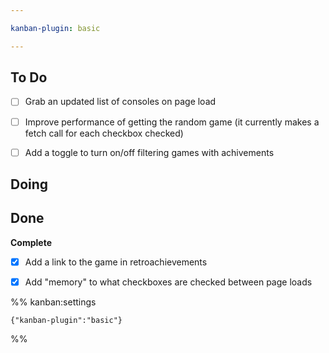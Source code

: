 ```yaml
---

kanban-plugin: basic

---
```


## To Do

- [ ] Grab an updated list of consoles on page load
- [ ] Improve performance of getting the random game (it currently makes a fetch call for each checkbox checked)
- [ ] Add a toggle to turn on/off filtering games with achivements


## Doing



## Done

**Complete**
- [x] Add a link to the game in retroachievements
- [x] Add "memory" to what checkboxes are checked between page loads




%% kanban:settings
```
{"kanban-plugin":"basic"}
```
%%